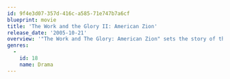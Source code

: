 ```yaml
---
id: 9f4e3d07-357d-416c-a585-71e747b7a6cf
blueprint: movie
title: 'The Work and the Glory II: American Zion'
release_date: '2005-10-21'
overview: '"The Work and The Glory: American Zion" sets the story of the fictional Steed family against the historically factual backdrop of the Mormon people''s move into the West. Divided by their diverse reactions to a nascent ideology, the Steeds struggle to hold together as the strength of their convictions and their filial bonds are tested. The stirring narrative of the faith that led a persecuted people to Missouri and beyond is one of the most poignant untold tales of American history. It is the account of a valiant struggle to exercise the rights promised by a fledgling nation. "The Work and the Glory: American Zion" unearths the story of the passion behind the movement which eventually launched the largest American migration and the colonization of the West: the vision of a promised land in America.'
genres:
  -
    id: 18
    name: Drama
---
```

